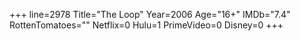 +++
line=2978
Title="The Loop"
Year=2006
Age="16+"
IMDb="7.4"
RottenTomatoes=""
Netflix=0
Hulu=1
PrimeVideo=0
Disney=0
+++

